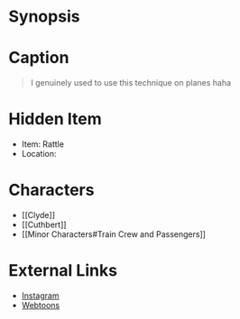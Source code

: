 # Synopsis


# Caption
> I genuinely used to use this technique on planes haha

# Hidden Item
* Item: Rattle
* Location: <strike></strike>

# Characters
* [[Clyde]]
* [[Cuthbert]]
* [[Minor Characters#Train Crew and Passengers]]

# External Links
* [Instagram](https://www.instagram.com/p/CJuJAOKjN7L/?igshid=YmMyMTA2M2Y=)
* [Webtoons](https://www.webtoons.com/en/challenge/twistwood-tales/67-cuthbert-the-betrousered-penguin/viewer?title_no=344740&episode_no=73)